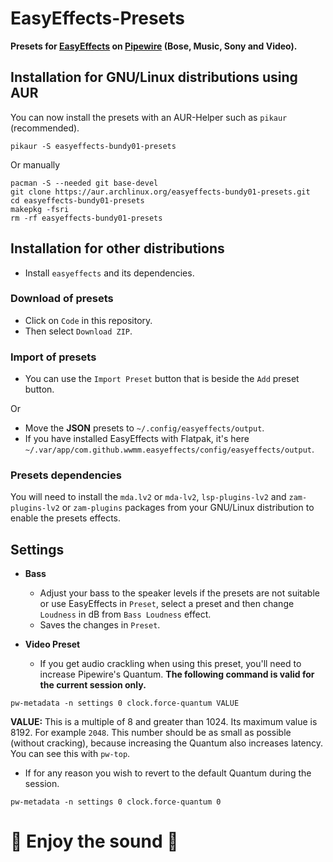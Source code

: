 # EasyEffects-Presets
**Presets for [EasyEffects](https://github.com/wwmm/easyeffects) on [Pipewire](https://pipewire.org/) (Bose, Music, Sony and Video).**

## Installation for GNU/Linux distributions using AUR
You can now install the presets with an AUR-Helper such as `pikaur` (recommended).
```console
pikaur -S easyeffects-bundy01-presets
```

Or manually
```console
pacman -S --needed git base-devel
git clone https://aur.archlinux.org/easyeffects-bundy01-presets.git
cd easyeffects-bundy01-presets
makepkg -fsri
rm -rf easyeffects-bundy01-presets
```

## Installation for other distributions
* Install `easyeffects` and its dependencies.

### Download of presets
* Click on `Code` in this repository.
* Then select `Download ZIP`.

### Import of presets
* You can use the `Import Preset` button that is beside the `Add` preset button.

Or
* Move the **JSON** presets to `~/.config/easyeffects/output`.
* If you have installed EasyEffects with Flatpak, it's here `~/.var/app/com.github.wwmm.easyeffects/config/easyeffects/output`.

### Presets dependencies
You will need to install the `mda.lv2` or `mda-lv2`, `lsp-plugins-lv2` and `zam-plugins-lv2` or `zam-plugins` packages from your GNU/Linux distribution to enable the presets effects.


## Settings
* **Bass**
	* Adjust your bass to the speaker levels if the presets are not suitable or use EasyEffects in `Preset`, select a preset and then change `Loudness` in dB from `Bass Loudness` effect.
	* Saves the changes in `Preset`.

* **Video Preset**
	* If you get audio crackling when using this preset, you'll need to increase Pipewire's Quantum. **The following command is valid for the current session only.**
```console
pw-metadata -n settings 0 clock.force-quantum VALUE
```

**VALUE:** This is a multiple of 8 and greater than 1024. Its maximum value is 8192. For example `2048`.
This number should be as small as possible (without cracking), because increasing the Quantum also increases latency. You can see this with `pw-top`.

* If for any reason you wish to revert to the default Quantum during the session.
```console
pw-metadata -n settings 0 clock.force-quantum 0
```

# 🖤️ Enjoy the sound 🖤️
